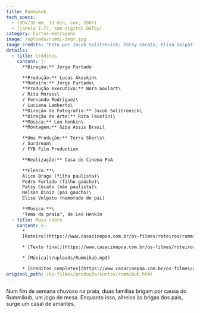 ```yaml
---
title: Rummikub
tech_specs:
  - (HDV/35 mm, 13 min, cor, 2007)
  - (janela 1.77, som digital Dolby)
category: Curtas-metragens
image: /uploads/rummi-imgr.jpg
image_credits: "Foto por Jacob Solitrenick: Patsy Cecato, Elisa Volpatto e Nelson Diniz"
details:
  - title: Créditos
    content: |-
      **Direção:** Jorge Furtado

      **Produção:** Lucas Akoskin\
      **Roteiro:** Jorge Furtado\
      **Produção executiva:** Nora Goulart\
      / Rita Moraes\
      / Fernando Rodriguez\
      / Luciana Lamberto\
      **Direção de Fotografia:** Jacob Solitrenick\
      **Direção de Arte:** Rita Faustini\
      **Música:** Leo Henkin\
      **Montagem:** Giba Assis Brasil

      **Uma Produção:** Terra Shorts\
      / Surdream\
      / FYB Film Production

      **Realização:** Casa de Cinema PoA

      **Elenco:**\
      Alice Braga (filha paulista)\
      Pedro Furtado (filho gaúcho)\
      Patsy Cecato (mãe paulista)\
      Nelson Diniz (pai gaúcho)\
      Elisa Volpato (namorada do pai)

      **Música:**\
      "Tema da praia", de Leo Henkin
  - title: Mais sobre
    content: >-
      *
      [Roteiro](https://www.casacinepoa.com.br/os-filmes/roteiros/rummikub.html)

      * [Texto final](https://www.casacinepoa.com.br/os-filmes/roteiros/rummikub-texto-final.html)

      * [Música](/uploads/Rummikub.mp3)

      * [Créditos completos](https://www.casacinepoa.com.br/os-filmes/créditos/rummikub.html)
original_path: /os-filmes/produção/curtas/rummikub.html
---
```

Num fim de semana chuvoso na praia, duas famílias brigam por causa do Rummikub, um jogo de mesa. Enquanto isso, alheios às brigas dos pais, surge um casal de amantes.